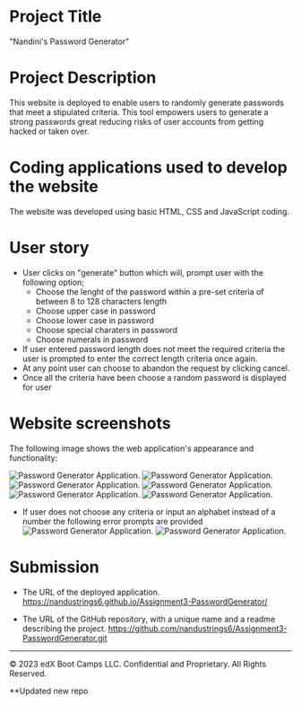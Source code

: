 # Project Title 
"Nandini's Password Generator"

# Project Description
This website is deployed to enable users to randomly generate passwords that meet a stipulated criteria. This tool empowers users to generate a strong passwords great reducing risks of user accounts from getting hacked or taken over. 

# Coding applications used to develop the website 

The website was developed using basic HTML, CSS and JavaScript coding. 

# User story

* User clicks on "generate" button which will, prompt user with the following option; 
    - Choose the lenght of the password within a pre-set criteria of between 8 to 128 characters length 
    - Choose upper case in password
    - Choose lower case in password
    - Choose special charaters in password
    - Choose numerals in password 
* If user entered password length does not meet the required criteria the user is prompted to enter the correct length criteria once again. 
* At any point user can choose to abandon the request by clicking cancel. 
* Once all the criteria have been choose a random password is displayed for user 

# Website screenshots 

The following image shows the web application's appearance and functionality:

![Password Generator Application.](./Assets/Mockimages/page1.png)
![Password Generator Application.](./Assets/Mockimages/Page2.png)
![Password Generator Application.](./Assets/Mockimages/Page3.png)
![Password Generator Application.](./Assets/Mockimages/page4.png)
![Password Generator Application.](./Assets/Mockimages/Page5.png)
![Password Generator Application.](./Assets/Mockimages/page6.png)

* If user does not choose any criteria or input an alphabet instead of a number the following error prompts are provided
![Password Generator Application.](./Assets/Mockimages/page7.png)
![Password Generator Application.](./Assets/Mockimages/page8.png)



# Submission 

* The URL of the deployed application.
https://nandustrings6.github.io/Assignment3-PasswordGenerator/

* The URL of the GitHub repository, with a unique name and a readme describing the project.
https://github.com/nandustrings6/Assignment3-PasswordGenerator.git

- - -
© 2023 edX Boot Camps LLC. Confidential and Proprietary. All Rights Reserved.

**Updated new repo